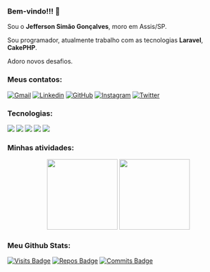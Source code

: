 ### Bem-vindo!!! 👋

Sou o **Jefferson Simão Gonçalves**, moro em Assis/SP.

Sou programador, atualmente trabalho com as tecnologias **Laravel**, **CakePHP**. 

Adoro novos desafios.

### Meus contatos:

[![Gmail](https://img.shields.io/badge/-Gmail-FF0000?style=for-the-badge&labelColor=FF0000&logo=gmail&logoColor=white)](mailto:gerson.simao.92@gmail.com)
[![Linkedin](https://img.shields.io/badge/-Linkedin-0e76a8?style=for-the-badge&logo=Linkedin&logoColor=white)](https://www.linkedin.com/in/jeffersonsimaogoncalves/)
[![GitHub](https://img.shields.io/badge/Github-100000?style=for-the-badge&logo=github&logoColor=white)](https://github.com/jeffersonsimaogoncalves)
[![Instagram](https://img.shields.io/badge/instagram-E4405F.svg?style=for-the-badge&logo=instagram&logoColor=white)](https://www.instagram.com/jeffersonsimaogoncalves/)
[![Twitter](https://img.shields.io/badge/twitter-1DA1F2.svg?style=for-the-badge&logo=twitter&logoColor=white)](https://twitter.com/jsimaogoncalves)

<!--
**jeffersonsimaogoncalves/jeffersonsimaogoncalves** is a ✨ _special_ ✨ repository because its `README.md` (this file) appears on your GitHub profile.

Here are some ideas to get you started:

- 🔭 I’m currently working on ...
- 🌱 I’m currently learning ...
- 👯 I’m looking to collaborate on ...
- 🤔 I’m looking for help with ...
- 💬 Ask me about ...
- 📫 How to reach me: ...
- 😄 Pronouns: ...
- ⚡ Fun fact: ...
-->
### Tecnologias:

<p>
  <img src="https://img.shields.io/badge/php%20-%23323330.svg?&style=for-the-badge&logo=php"/>
  <img src="https://img.shields.io/badge/cakephp-%20-%2323330?style=for-the-badge&logo=cakephp"/>
  <img src="https://img.shields.io/badge/javascript%20-%23323330.svg?&style=for-the-badge&logo=javascript"/>
  <img src="https://img.shields.io/badge/git%20-%23F05033.svg?&style=for-the-badge&logo=git&logoColor=white"/>
  <img src="https://img.shields.io/badge/github%20-%23121011.svg?&style=for-the-badge&logo=github&logoColor=white"/>
</p>


### Minhas atividades:

<p align = "center">
  <img height="160" src="https://github-readme-stats.vercel.app/api?username=jeffersonsimaogoncalves&theme=dracula&count_private=true&show_icons=true&hide_title=false&line_height=27"/>
  <img height="160" src="https://github-readme-stats.vercel.app/api/top-langs/?username=jeffersonsimaogoncalves&langs_count=15&theme=dracula&hide_title=false&layout=compact"/>
</p>

### Meu Github Stats:

[![Visits Badge](https://badges.pufler.dev/visits/jeffersonsimaogoncalves/jeffersonsimaogoncalves?style=for-the-badge)](https://github.com/jeffersonsimaogoncalves/jeffersonsimaogoncalves)
[![Repos Badge](https://badges.pufler.dev/repos/jeffersonsimaogoncalves?style=for-the-badge)](https://github.com/jeffersonsimaogoncalves?tab=repositories)
[![Commits Badge](https://badges.pufler.dev/commits/monthly/jeffersonsimaogoncalves?style=for-the-badge)](https://github.com/jeffersonsimaogoncalves)
